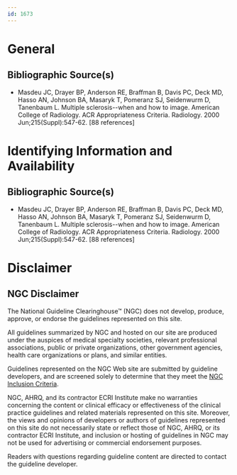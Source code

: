 ```yaml
---
id: 1673
---
```


# General

## Bibliographic Source(s)

- Masdeu JC, Drayer BP, Anderson RE, Braffman B, Davis PC, Deck MD, Hasso AN, Johnson BA, Masaryk T, Pomeranz SJ, Seidenwurm D, Tanenbaum L. Multiple sclerosis--when and how to image. American College of Radiology. ACR Appropriateness Criteria. Radiology. 2000 Jun;215(Suppl):547-62. [88 references]

# Identifying Information and Availability

## Bibliographic Source(s)

- Masdeu JC, Drayer BP, Anderson RE, Braffman B, Davis PC, Deck MD, Hasso AN, Johnson BA, Masaryk T, Pomeranz SJ, Seidenwurm D, Tanenbaum L. Multiple sclerosis--when and how to image. American College of Radiology. ACR Appropriateness Criteria. Radiology. 2000 Jun;215(Suppl):547-62. [88 references]

# Disclaimer

## NGC Disclaimer

The National Guideline Clearinghouse™ (NGC) does not develop, produce, approve, or endorse the guidelines represented on this site.

All guidelines summarized by NGC and hosted on our site are produced under the auspices of medical specialty societies, relevant professional associations, public or private organizations, other government agencies, health care organizations or plans, and similar entities.

Guidelines represented on the NGC Web site are submitted by guideline developers, and are screened solely to determine that they meet the [NGC Inclusion Criteria](/help-and-about/summaries/inclusion-criteria).

NGC, AHRQ, and its contractor ECRI Institute make no warranties concerning the content or clinical efficacy or effectiveness of the clinical practice guidelines and related materials represented on this site. Moreover, the views and opinions of developers or authors of guidelines represented on this site do not necessarily state or reflect those of NGC, AHRQ, or its contractor ECRI Institute, and inclusion or hosting of guidelines in NGC may not be used for advertising or commercial endorsement purposes.

Readers with questions regarding guideline content are directed to contact the guideline developer.

